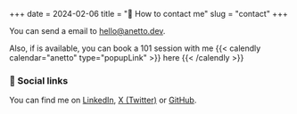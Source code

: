 +++
date = 2024-02-06
title = "📩 How to contact me"
slug = "contact"
+++

You can send a email to hello@anetto.dev.

Also, if is available, you can book a 101 session with me 
{{< calendly calendar="anetto" type="popupLink" >}}
here
{{< /calendly >}}

### 🔗 Social links

You can find me on [LinkedIn][linkedin], [X (Twitter)][twitter] or [GitHub][github].

[twitter]: https://twitter.com/anettodev
[linkedin]: https://www.linkedin.com/in/anettodev/
[github]: https://github.com/anettodev
[feed]: /index.xml